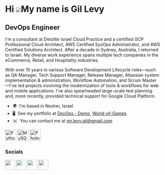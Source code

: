 Hi ![](https://user-images.githubusercontent.com/18350557/176309783-0785949b-9127-417c-8b55-ab5a4333674e.gif)My name is Gil Levy
================================================================================================================================

DevOps Engineer
---------------

I'm a consultant at Deloitte Israel Cloud Practice and a certified GCP Professional Cloud Architect, AWS Certified SysOps Administrator, and AWS Certified Solutions Architect. After a decade in Sydney, Australia, I returned to Israel. My diverse work experience spans multiple tech companies in the eCommerce, Retail, and Hospitality industries.

With over 15 years in various Software Development Lifecycle roles—such as QA Manager, Tech Support Manager, Release Manager, Atlassian system implementation & administration, Workflow Automation, and Scrum Master—I've led projects involving the modernization of tools & workflows for web and mobile applications. I've also spearheaded large-scale test planning and, more recently, provided technical support for Google Cloud Platform.


*   🌍  I'm based in Nesher, Israel
*   🖥️  See my portfolio at [DevOps - Demo](https://github.com/Gil80/DevOps-Exercises), [World-of-Games](https://github.com/Gil80/World-of-Games)
*   ✉️  You can contact me at [mr.levy.gil@gmail.com](mailto:mr.levy.gil@gmail.com)


<p align="left">
<a href="https://www.python.org/" target="_blank" rel="noreferrer"><img src="https://raw.githubusercontent.com/danielcranney/readme-generator/main/public/icons/skills/python-colored.svg" width="36" height="36" alt="Python" /></a>
<a href="https://www.mysql.com/" target="_blank" rel="noreferrer"><img src="https://raw.githubusercontent.com/danielcranney/readme-generator/main/public/icons/skills/mysql-colored.svg" width="36" height="36" alt="MySQL" /></a>
<a href="https://www.adobe.com/uk/products/photoshop.html" target="_blank" rel="noreferrer"><img src="https://raw.githubusercontent.com/danielcranney/readme-generator/main/public/icons/skills/photoshop-colored.svg" width="36" height="36" alt="Photoshop" /></a>
</p>
                    

### Socials
                  
<p align="left">
<a href="https://www.github.com/Gil80" target="_blank" rel="noreferrer"><img src="https://raw.githubusercontent.com/danielcranney/readme-generator/main/public/icons/socials/github.svg" width="32" height="32" /></a> 
<a href="http://www.instagram.com/iamgillevy" target="_blank" rel="noreferrer"><img src="https://raw.githubusercontent.com/danielcranney/readme-generator/main/public/icons/socials/instagram.svg" width="32" height="32" /></a> 
<a href="https://www.linkedin.com/in/gil-levy" target="_blank" rel="noreferrer"><img src="https://raw.githubusercontent.com/danielcranney/readme-generator/main/public/icons/socials/linkedin.svg" width="32" height="32" /></a> 
<a href="https://www.twitter.com/nik0ndude" target="_blank" rel="noreferrer"><img src="https://raw.githubusercontent.com/danielcranney/readme-generator/main/public/icons/socials/twitter.svg" width="32" height="32" /></a></p>

